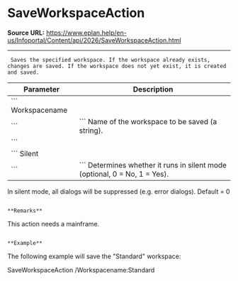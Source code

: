 # SaveWorkspaceAction

**Source URL:** https://www.eplan.help/en-us/Infoportal/Content/api/2026/SaveWorkspaceAction.html

---

```
 Saves the specified workspace. If the workspace already exists, changes are saved. If the workspace does not yet exist, it is created and saved.

```

| Parameter | Description |
| --- | --- |
| ``` Workspacename
 ``` | ``` Name of the workspace to be saved (a string).
 ``` |
| ``` Silent
 ``` | ``` Determines whether it runs in silent mode (optional, 0 = No, 1 = Yes).
  In silent mode, all dialogs will be suppressed (e.g. error dialogs).
  Default = 0
 ``` |

**Remarks**

```
 This action needs a mainframe.

```

**Example**

```
 The following example will save the "Standard" workspace:

 SaveWorkspaceAction /Workspacename:Standard

```